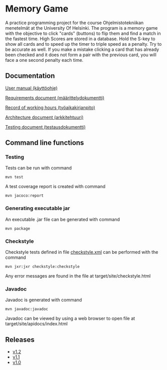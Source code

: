 # Memory Game
A practice programming project for the course Ohjelmistotekniikan menetelmät at the University Of Helsinki. The program is a memory game with the objective to click "cards" (buttons) to flip them and find a match in the fastest time. High Scores are stored in a database. Hold the S-key to show all cards and to speed up the timer to triple speed as a penalty. Try to be accurate as well. If you make a mistake clicking a card that has already been checked and it does not form a pair with the previous card, you will face a one second penalty each time.

## Documentation

[User manual (käyttöohje)](https://github.com/massamasa/otm-harjoitustyo/blob/master/documentation/usermanual.md)


[Requirements document (määrittelydokumentti)](https://github.com/massamasa/otm-harjoitustyo/blob/master/documentation/requirementsdocument.md)

[Record of working hours (työaikakirjanpito)](https://github.com/massamasa/otm-harjoitustyo/blob/master/documentation/workhoursrecord.md)

[Architecture document (arkkitehtuuri)](https://github.com/massamasa/otm-harjoitustyo/blob/master/documentation/architecturedocument.md)

[Testing document (testausdokumentti)](https://github.com/massamasa/otm-harjoitustyo/blob/master/documentation/testing.md)

## Command line functions

### Testing
Tests can be run with command
```
mvn test
```
A test coverage report is created with command
```
mvn jacoco:report
```
### Generating executable jar 
An executable .jar file can be generated with command
```
mvn package
```
### Checkstyle
Checkstyle tests defined in file [checkstyle.xml](https://github.com/massamasa/otm-harjoitustyo/blob/master/MemoryGame/checkstyle.xml) can be performed with the command
```
mvn jxr:jxr checkstyle:checkstyle
```
Any error messages are found in the file at target/site/checkstyle.html


### Javadoc
Javadoc is generated with command
```
mvn javadoc:javadoc
```
Javadoc can be viewed by using a web browser to open file at target/site/apidocs/index.html

## Releases
- [v1.2](https://github.com/massamasa/otm-harjoitustyo/releases/tag/v1.2)
- [v1.1](https://github.com/massamasa/otm-harjoitustyo/releases/tag/v1.1)
- [v1.0](https://github.com/massamasa/otm-harjoitustyo/releases/tag/v1.0)
